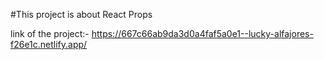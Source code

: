 
#This project is about React Props

link of the project:- https://667c66ab9da3d0a4faf5a0e1--lucky-alfajores-f26e1c.netlify.app/
